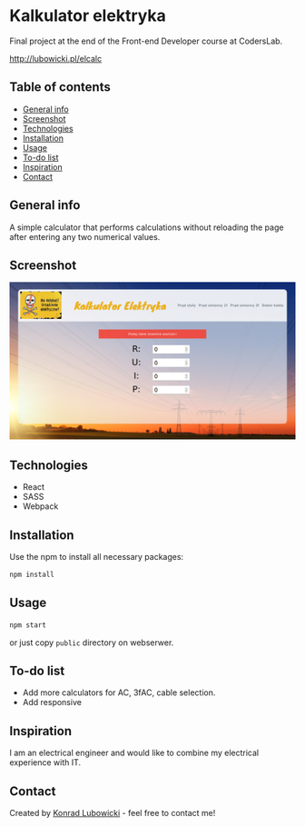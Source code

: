 # Kalkulator elektryka
Final project at the end of the Front-end Developer course at CodersLab.

http://lubowicki.pl/elcalc

## Table of contents
* [General info](#general-info)
* [Screenshot](#screenshot)
* [Technologies](#technologies)
* [Installation](#installation)
* [Usage](#usage)
* [To-do list](#to-do-list)
* [Inspiration](#inspiration)
* [Contact](#contact)

## General info
A simple calculator that performs calculations without reloading the page after entering any two numerical values.

## Screenshot
![Example screenshot](public/img/screen.png)

## Technologies
* React
* SASS
* Webpack

## Installation

Use the npm to install all necessary packages:

```bash
npm install
```

## Usage

```bash
npm start
```
or just copy ``public`` directory on webserwer.

## To-do list
* Add more calculators for AC, 3fAC, cable selection.
* Add responsive


## Inspiration
I am an electrical engineer and would like to combine my electrical experience with IT.

## Contact
Created by [Konrad Lubowicki](http://www.lubowicki.pl/) - feel free to contact me!